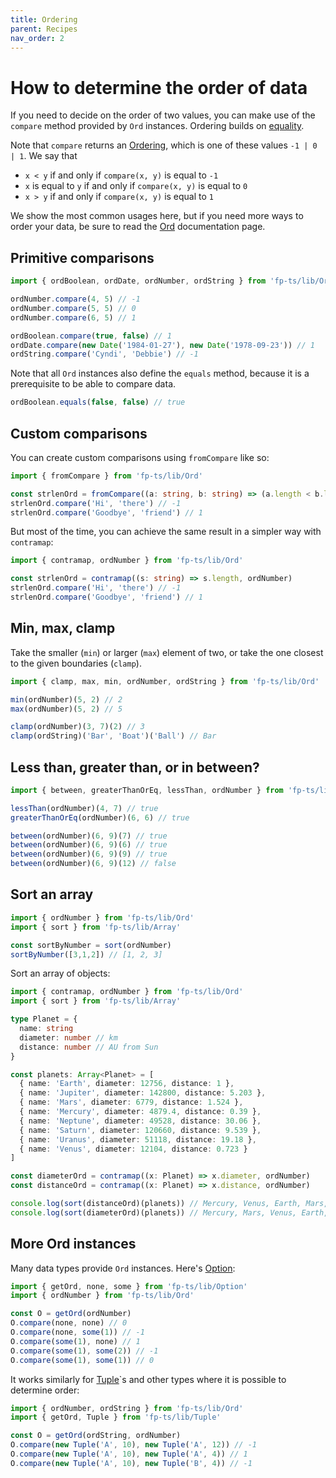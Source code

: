 ```yaml
---
title: Ordering
parent: Recipes
nav_order: 2
---
```


# How to determine the order of data

If you need to decide on the order of two values, you can make use of the `compare` method provided by `Ord` instances. Ordering builds on [equality](./equality).

Note that `compare` returns an [Ordering](../modules/Ordering.ts), which is one of these values `-1 | 0 | 1`. We say that

* `x < y` if and only if `compare(x, y)` is equal to `-1`
* `x` is equal to `y` if and only if `compare(x, y)` is equal to `0`
* `x > y` if and only if `compare(x, y)` is equal to `1`

We show the most common usages here, but if you need more ways to order your data, be sure to read the [Ord](../modules/Ord.ts) documentation page.

## Primitive comparisons

```ts
import { ordBoolean, ordDate, ordNumber, ordString } from 'fp-ts/lib/Ord'

ordNumber.compare(4, 5) // -1
ordNumber.compare(5, 5) // 0
ordNumber.compare(6, 5) // 1

ordBoolean.compare(true, false) // 1
ordDate.compare(new Date('1984-01-27'), new Date('1978-09-23')) // 1
ordString.compare('Cyndi', 'Debbie') // -1
```

Note that all `Ord` instances also define the `equals` method, because it is a prerequisite to be able to compare data.

```ts
ordBoolean.equals(false, false) // true
```

## Custom comparisons

You can create custom comparisons using `fromCompare` like so:

```ts
import { fromCompare } from 'fp-ts/lib/Ord'

const strlenOrd = fromCompare((a: string, b: string) => (a.length < b.length ? -1 : a.length > b.length ? 1 : 0))
strlenOrd.compare('Hi', 'there') // -1
strlenOrd.compare('Goodbye', 'friend') // 1
```

But most of the time, you can achieve the same result in a simpler way with `contramap`:

```ts
import { contramap, ordNumber } from 'fp-ts/lib/Ord'

const strlenOrd = contramap((s: string) => s.length, ordNumber)
strlenOrd.compare('Hi', 'there') // -1
strlenOrd.compare('Goodbye', 'friend') // 1
```

## Min, max, clamp

Take the smaller (`min`) or larger (`max`) element of two, or take the one closest to the given boundaries (`clamp`).

```ts
import { clamp, max, min, ordNumber, ordString } from 'fp-ts/lib/Ord'

min(ordNumber)(5, 2) // 2
max(ordNumber)(5, 2) // 5

clamp(ordNumber)(3, 7)(2) // 3
clamp(ordString)('Bar', 'Boat')('Ball') // Bar
```

## Less than, greater than, or in between?

```ts
import { between, greaterThanOrEq, lessThan, ordNumber } from 'fp-ts/lib/Ord'

lessThan(ordNumber)(4, 7) // true
greaterThanOrEq(ordNumber)(6, 6) // true

between(ordNumber)(6, 9)(7) // true
between(ordNumber)(6, 9)(6) // true
between(ordNumber)(6, 9)(9) // true
between(ordNumber)(6, 9)(12) // false
```


## Sort an array

```ts
import { ordNumber } from 'fp-ts/lib/Ord'
import { sort } from 'fp-ts/lib/Array'

const sortByNumber = sort(ordNumber)
sortByNumber([3,1,2]) // [1, 2, 3]
```

Sort an array of objects:

```ts
import { contramap, ordNumber } from 'fp-ts/lib/Ord'
import { sort } from 'fp-ts/lib/Array'

type Planet = {
  name: string
  diameter: number // km
  distance: number // AU from Sun
}

const planets: Array<Planet> = [
  { name: 'Earth', diameter: 12756, distance: 1 },
  { name: 'Jupiter', diameter: 142800, distance: 5.203 },
  { name: 'Mars', diameter: 6779, distance: 1.524 },
  { name: 'Mercury', diameter: 4879.4, distance: 0.39 },
  { name: 'Neptune', diameter: 49528, distance: 30.06 },
  { name: 'Saturn', diameter: 120660, distance: 9.539 },
  { name: 'Uranus', diameter: 51118, distance: 19.18 },
  { name: 'Venus', diameter: 12104, distance: 0.723 }
]

const diameterOrd = contramap((x: Planet) => x.diameter, ordNumber)
const distanceOrd = contramap((x: Planet) => x.distance, ordNumber)

console.log(sort(distanceOrd)(planets)) // Mercury, Venus, Earth, Mars, ...
console.log(sort(diameterOrd)(planets)) // Mercury, Mars, Venus, Earth, ...
```

## More Ord instances

Many data types provide `Ord` instances. Here's [Option](../modules/Option.ts):

```ts
import { getOrd, none, some } from 'fp-ts/lib/Option'
import { ordNumber } from 'fp-ts/lib/Ord'

const O = getOrd(ordNumber)
O.compare(none, none) // 0
O.compare(none, some(1)) // -1
O.compare(some(1), none) // 1
O.compare(some(1), some(2)) // -1
O.compare(some(1), some(1)) // 0
```

It works similarly for [Tuple](../modules/Tuple.ts)`s and other types where it is possible to determine order:

```ts
import { ordNumber, ordString } from 'fp-ts/lib/Ord'
import { getOrd, Tuple } from 'fp-ts/lib/Tuple'

const O = getOrd(ordString, ordNumber)
O.compare(new Tuple('A', 10), new Tuple('A', 12)) // -1
O.compare(new Tuple('A', 10), new Tuple('A', 4)) // 1
O.compare(new Tuple('A', 10), new Tuple('B', 4)) // -1
```
